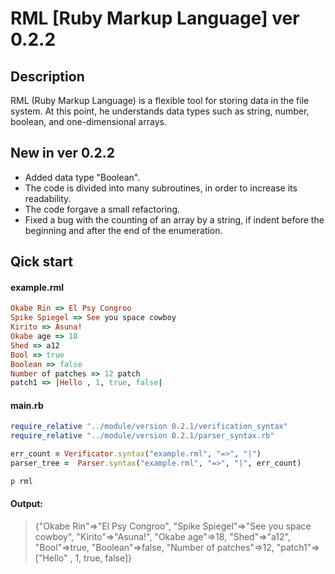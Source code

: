 # RML [Ruby Markup Language] ver 0.2.2

## Description

RML (Ruby Markup Language) is a flexible tool for storing data in the file system. At this point, he understands data types such as string, number, boolean, and one-dimensional arrays.

## New in ver 0.2.2

- Added data type "Boolean".
- The code is divided into many subroutines, in order to increase its readability.
- The code forgave a small refactoring.
- Fixed a bug with the counting of an array by a string, if indent before the beginning and after the end of the enumeration.

## Qick start

#### example.rml

```ruby
Okabe Rin => El Psy Congroo
Spike Spiegel => See you space cowboy
Kirito => Asuna!
Okabe age => 18
Shed => a12
Bool => true
Boolean => false
Number of patches => 12 patch
patch1 => |Hello , 1, true, false|
```

#### main.rb

```ruby
require_relative "../module/version 0.2.1/verification_syntax"
require_relative "../module/version 0.2.1/parser_syntax.rb"

err_count = Verificator.syntax("example.rml", "=>", "|")
parser_tree =  Parser.syntax("example.rml", "=>", "|", err_count)

p rml
```

#### Output:
> {"Okabe Rin"=>"El Psy Congroo", "Spike Spiegel"=>"See you space cowboy", "Kirito"=>"Asuna!", "Okabe
age"=>18, "Shed"=>"a12", "Bool"=>true, "Boolean"=>false, "Number of patches"=>12, "patch1"=>["Hello"
, 1, true, false]}
